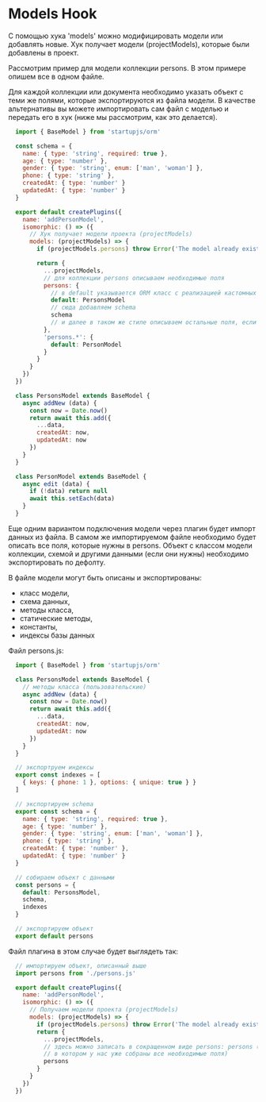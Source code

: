 # Models Hook

С помощью хука 'models' можно модифицировать модели или добавлять новые. Хук получает модели (projectModels), которые были добавлены в проект.

Рассмотрим пример для модели коллекции persons. В этом примере опишем все в одном файле.

Для каждой коллекции или документа необходимо указать объект с теми же полями, которые экспортируются из файла модели. В качестве альтернативы вы можете импортировать сам файл с моделью и передать его в хук (ниже мы рассмотрим, как это делается).

```js
  import { BaseModel } from 'startupjs/orm'

  const schema = {
    name: { type: 'string', required: true },
    age: { type: 'number' },
    gender: { type: 'string', enum: ['man', 'woman'] },
    phone: { type: 'string' },
    createdAt: { type: 'number' }
    updatedAt: { type: 'number' }
  }

  export default createPlugins({
    name: 'addPersonModel',
    isomorphic: () => ({
      // Хук получает модели проекта (projectModels)
      models: (projectModels) => {
        if (projectModels.persons) throw Error('The model already exists')

        return {
          ...projectModels,
          // для коллекции persons описываем необходимые поля
          persons: {
            // в default указывается ORM класс с реализацией кастомных методов для этой модели коллекции
            default: PersonsModel
            // сюда добавляем schema
            schema
            // и далее в таком же стиле описываем остальные поля, если они нужны
          },
          'persons.*': {
            default: PersonModel
          }
        }
      }
    })
  })

  class PersonsModel extends BaseModel {
    async addNew (data) {
      const now = Date.now()
      return await this.add({
        ...data,
        createdAt: now,
        updatedAt: now
      })
    }
  }

  class PersonModel extends BaseModel {
    async edit (data) {
      if (!data) return null
      await this.setEach(data)
    }
  }
```

Еще одним вариантом подключения модели через плагин будет импорт данных из файла. В самом же импортируемом файле необходимо будет описать все поля, которые нужны в persons. Объект с классом модели коллекции, схемой и другими данными (если они нужны) необходимо экспортировать по дефолту.

В файле модели могут быть описаны и экспортированы:
- класс модели,
- схема данных,
- методы класса,
- статические методы,
- константы,
- индексы базы данных

Файл persons.js:

```js
  import { BaseModel } from 'startupjs/orm'

  class PersonsModel extends BaseModel {
    // методы класса (пользовательские)
    async addNew (data) {
      const now = Date.now()
      return await this.add({
        ...data,
        createdAt: now,
        updatedAt: now
      })
    }
  }

  // экспортруем индексы
  export const indexes = [
    { keys: { phone: 1 }, options: { unique: true } }
  ]

  // экспортируем schema
  export const schema = {
    name: { type: 'string', required: true },
    age: { type: 'number' },
    gender: { type: 'string', enum: ['man', 'woman'] },
    phone: { type: 'string' },
    createdAt: { type: 'number' },
    updatedAt: { type: 'number' }
  }

  // собираем объект с данными
  const persons = {
    default: PersonsModel,
    schema,
    indexes
  }

  // экспортируем объект
  export default persons
```

Файл плагина в этом случае будет выглядеть так:

```js
  // импортируем объект, описанный выше
  import persons from './persons.js'

  export default createPlugins({
    name: 'addPersonModel',
    isomorphic: () => ({
      // Получаем модели проекта (projectModels)
      models: (projectModels) => {
        if (projectModels.persons) throw Error('The model already exists')
        return {
          ...projectModels,
          // здесь можно записать в сокращенном виде persons: persons (название коллекции : импортированный объект,
          // в котором у нас уже собраны все необходимые поля)
          persons
        }
      }
    })
  })
```
